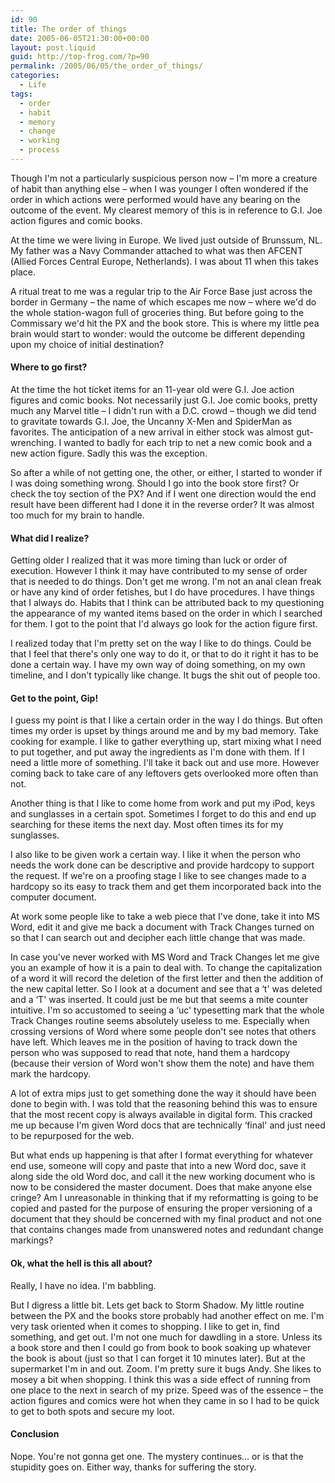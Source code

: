 ```yaml
---
id: 90
title: The order of things
date: 2005-06-05T21:30:00+00:00
layout: post.liquid
guid: http://top-frog.com/?p=90
permalink: /2005/06/05/the_order_of_things/
categories:
  - Life
tags:
  - order
  - habit 
  - memory
  - change
  - working
  - process
---
```

Though I'm not a particularly suspicious person now – I'm more a creature of habit than anything else – when I was younger I often wondered if the order in which actions were performed would have any bearing on the outcome of the event. My clearest memory of this is in reference to G.I. Joe action figures and comic books.

At the time we were living in Europe. We lived just outside of Brunssum, NL. My father was a Navy Commander attached to what was then AFCENT (Allied Forces Central Europe, Netherlands). I was about 11 when this takes place.

A ritual treat to me was a regular trip to the Air Force Base just across the border in Germany – the name of which escapes me now – where we'd do the whole station-wagon full of groceries thing. But before going to the Commissary we'd hit the PX and the book store. This is where my little pea brain would start to wonder: would the outcome be different depending upon my choice of initial destination?

#### Where to go first?

At the time the hot ticket items for an 11-year old were G.I. Joe action figures and comic books. Not necessarily just G.I. Joe comic books, pretty much any Marvel title – I didn't run with a D.C. crowd – though we did tend to gravitate towards G.I. Joe, the Uncanny X-Men and SpiderMan as favorites. The anticipation of a new arrival in either stock was almost gut-wrenching. I wanted to badly for each trip to net a new comic book and a new action figure. Sadly this was the exception.

So after a while of not getting one, the other, or either, I started to wonder if I was doing something wrong. Should I go into the book store first? Or check the toy section of the PX? And if I went one direction would the end result have been different had I done it in the reverse order? It was almost too much for my brain to handle.

#### What did I realize?

Getting older I realized that it was more timing than luck or order of execution. However I think it may have contributed to my sense of order that is needed to do things. Don't get me wrong. I'm not an anal clean freak or have any kind of order fetishes, but I do have procedures. I have things that I always do. Habits that I think can be attributed back to my questioning the appearance of my wanted items based on the order in which I searched for them. I got to the point that I'd always go look for the action figure first.

I realized today that I'm pretty set on the way I like to do things. Could be that I feel that there's only one way to do it, or that to do it right it has to be done a certain way. I have my own way of doing something, on my own timeline, and I don't typically like change. It bugs the shit out of people too.

#### Get to the point, Gip!

I guess my point is that I like a certain order in the way I do things. But often times my order is upset by things around me and by my bad memory. Take cooking for example. I like to gather everything up, start mixing what I need to put together, and put away the ingredients as I'm done with them. If I need a little more of something. I'll take it back out and use more. However coming back to take care of any leftovers gets overlooked more often than not. 

Another thing is that I like to come home from work and put my iPod, keys and sunglasses in a certain spot. Sometimes I forget to do this and end up searching for these items the next day. Most often times its for my sunglasses.

I also like to be given work a certain way. I like it when the person who needs the work done can be descriptive and provide hardcopy to support the request. If we're on a proofing stage I like to see changes made to a hardcopy so its easy to track them and get them incorporated back into the computer document. 

At work some people like to take a web piece that I've done, take it into MS Word, edit it and give me back a document with Track Changes turned on so that I can search out and decipher each little change that was made. 

In case you've never worked with MS Word and Track Changes let me give you an example of how it is a pain to deal with. To change the capitalization of a word it will record the deletion of the first letter and then the addition of the new capital letter. So I look at a document and see that a &#8216;t' was deleted and a &#8216;T' was inserted. It could just be me but that seems a mite counter intuitive. I'm so accustomed to seeing a &#8216;uc' typesetting mark that the whole Track Changes routine seems absolutely useless to me. Especially when crossing versions of Word where some people don't see notes that others have left. Which leaves me in the position of having to track down the person who was supposed to read that note, hand them a hardcopy (because their version of Word won't show them the note) and have them mark the hardcopy.

A lot of extra mips just to get something done the way it should have been done to begin with. I was told that the reasoning behind this was to ensure that the most recent copy is always available in digital form. This cracked me up because I'm given Word docs that are technically &#8216;final' and just need to be repurposed for the web. 

But what ends up happening is that after I format everything for whatever end use, someone will copy and paste that into a new Word doc, save it along side the old Word doc, and call it the new working document who is now to be considered the master document. Does that make anyone else cringe? Am I unreasonable in thinking that if my reformatting is going to be copied and pasted for the purpose of ensuring the proper versioning of a document that they should be concerned with my final product and not one that contains changes made from unanswered notes and redundant change markings?

#### Ok, what the hell is this all about?

Really, I have no idea. I'm babbling.

But I digress a little bit. Lets get back to Storm Shadow. My little routine between the PX and the books store probably had another effect on me. I'm very task oriented when it comes to shopping. I like to get in, find something, and get out. I'm not one much for dawdling in a store. Unless its a book store and then I could go from book to book soaking up whatever the book is about (just so that I can forget it 10 minutes later). But at the supermarket I'm in and out. Zoom. I'm pretty sure it bugs Andy. She likes to mosey a bit when shopping. I think this was a side effect of running from one place to the next in search of my prize. Speed was of the essence – the action figures and comics were hot when they came in so I had to be quick to get to both spots and secure my loot.

#### Conclusion

Nope. You're not gonna get one. The mystery continues… or is that the stupidity goes on. Either way, thanks for suffering the story.
